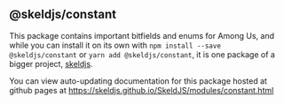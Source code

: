 ## @skeldjs/constant

This package contains important bitfields and enums for Among Us, and while you can install it on its own with `npm install --save @skeldjs/constant` or `yarn add @skeldjs/constant`, it is one package of a bigger project, [skeldjs](https://github.com/skeldjs/SkeldJS).

You can view auto-updating documentation for this package hosted at github pages at https://skeldjs.github.io/SkeldJS/modules/constant.html
